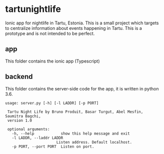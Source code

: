 # tartunightlife
 Ionic app for nightlife in Tartu, Estonia.
 This is a small project which targets to centralize information about events happening in Tartu.
 This is a prototype and is not intended to be perfect.
 
 ## app
 This folder contains the ionic app (Typescript)
 
 ## backend
 This folder contains the server-side code for the app, it is written in python 3.6.
 ```
 usage: server.py [-h] [-l LADDR] [-p PORT]

  Tartu Night Life by Bruno Produit, Basar Turgut, Abel Mesfin, Saumitra Bagchi,
  version 1.0

  optional arguments:
    -h, --help            show this help message and exit
    -l LADDR, --laddr LADDR
                        Listen address. Default localhost.
    -p PORT, --port PORT  Listen on port.
 ```
